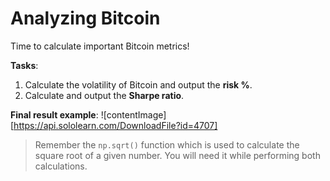 # Analyzing Bitcoin

Time to calculate important Bitcoin metrics!

**Tasks**:
1. Calculate the volatility of Bitcoin and output the **risk %**.
2. Calculate and output the **Sharpe ratio**.

**Final result example**: 
![contentImage][https://api.sololearn.com/DownloadFile?id=4707]

>Remember the `np.sqrt()` function which is used to calculate the square root of a given number. You will need it while performing both calculations.